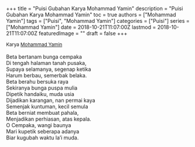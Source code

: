 +++
title = "Puisi Gubahan Karya Mohammad Yamin"
description = "Puisi Gubahan Karya Mohammad Yamin"
toc = true
authors = ["Mohammad Yamin"]
tags = ["Puisi", "Mohammad Yamin"]
categories = ["Puisi"]
series = ["Mohammad Yamin"]
date = 2018-10-21T11:07:00Z
lastmod = 2018-10-21T11:07:00Z
featuredImage = ""
draft = false
+++

<div style="text-align: justify;">
<div style="font-size: small;">Karya <a href="/authors/mohammad-yamin/" target="_blank">Mohammad Yamin</a></div><br />
Beta bertanam bunga cempaka<br />Di tengah halaman tanah pusaka,<br />Supaya selamanya, segenap ketika<br />Harum berbau, semerbak belaka.<br />Beta berahu bersuka raya<br />Sekiranya bunga puspa mulia<br />Dipetik handaiku, muda usia<br />Dijadikan karangan, nan permai kaya<br />Semenjak kuntuman, kecil semula<br />Beta berniat membuat pahala,<br />Menjadikan perhiasan, atas kepala.<br />O Cempaka, wangi baunya<br />Mari kupetik seberapa adanya<br />Biar kugubah waktu la’i muda.</div>
